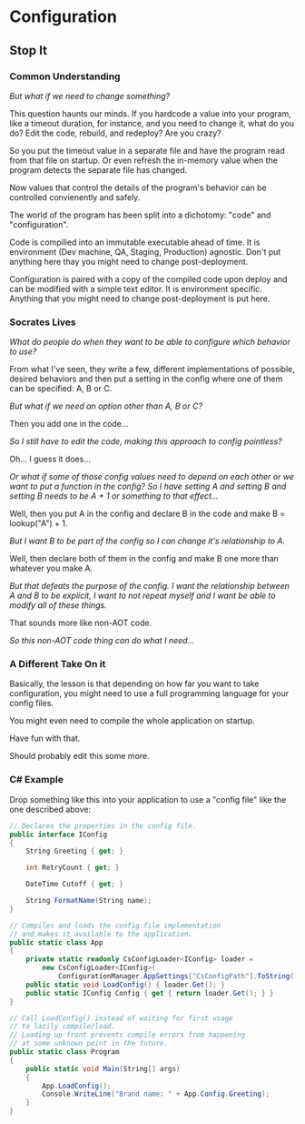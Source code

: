 # Configuration

## Stop It

### Common Understanding

*But what if we need to change something?*

This question haunts our minds. If you hardcode a value into your program, like a timeout duration, for instance, and you need to change it, what do you do? Edit the code, rebuild, and redeploy? Are you crazy?

So you put the timeout value in a separate file and have the program read from that file on startup. Or even refresh the in-memory value when the program detects the separate file has changed.

Now values that control the details of the program's behavior can be controlled convienently and safely.

The world of the program has been split into a dichotomy: "code" and "configuration".

Code is compilied into an immutable executable ahead of time. It is environment (Dev machine, QA, Staging, Production) agnostic. Don't put anything here thay you might need to change post-deployment.

Configuration is paired with a copy of the compiled code upon deploy and can be modified with a simple text editor. It is environment specific. Anything that you might need to change post-deployment is put here.

### Socrates Lives

*What do people do when they want to be able to configure which behavior to use?*

From what I've seen, they write a few, different implementations of possible, desired behaviors and then put a setting in the config where one of them can be specified: A, B or C.

*But what if we need an option other than A, B or C?*

Then you add one in the code...

*So I still have to edit the code, making this approach to config pointless?*

Oh... I guess it does...

*Or what if some of those config values need to depend on each other or we want to put a function in the config? So I have setting A and setting B and setting B needs to be A + 1 or something to that effect...*

Well, then you put A in the config and declare B in the code and make B = lookup("A") + 1.

*But I want B to be part of the config so I can change it's relationship to A.*

Well, then declare both of them in the config and make B one more than whatever you make A.

*But that defeats the purpose of the config. I want the relationship between A and B to be explicit, I want to not repeat myself and I want be able to modify all of these things.*

That sounds more like non-AOT code.

*So this non-AOT code thing can do what I need...*

### A Different Take On it

Basically, the lesson is that depending on how far you want to take configuration, you might need to use a full programming language for your config files.

You might even need to compile the whole application on startup.

Have fun with that.

Should probably edit this some more.

### C# Example

Drop something like this into your application to use a "config file" like the one described above:

```csharp
// Declares the properties in the config file.
public interface IConfig
{
    String Greeting { get; }

    int RetryCount { get; }

    DateTime Cutoff { get; }

    String FormatName(String name);
}

// Compiles and loads the config file implementation
// and makes it available to the application.
public static class App
{
    private static readonly CsConfigLoader<IConfig> loader =
        new CsConfigLoader<IConfig>(
            ConfigurationManager.AppSettings["CsConfigPath"].ToString());
    public static void LoadConfig() { loader.Get(); }
    public static IConfig Config { get { return loader.Get(); } }
}

// Call LoadConfig() instead of waiting for first usage
// to lazily compile/load.
// Loading up front prevents compile errors from happening
// at some unknown point in the future.
public static class Program
{
    public static void Main(String[] args)
    {
        App.LoadConfig();
        Console.WriteLine("Brand name: " + App.Config.Greeting);
    }
}
```

<disqus>
